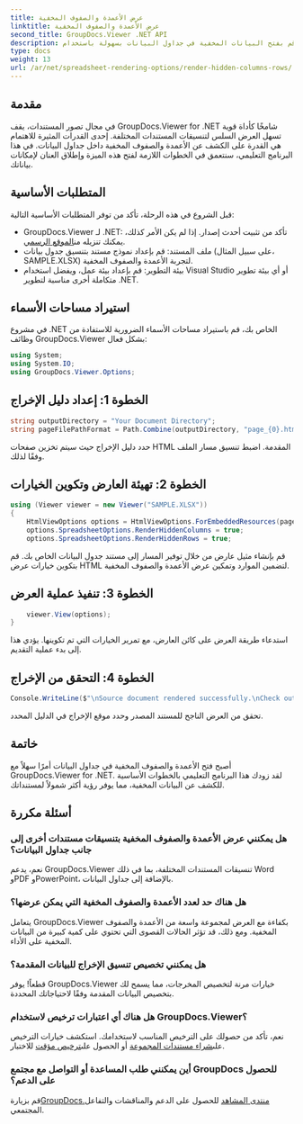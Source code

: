 ```yaml
---
title: عرض الأعمدة والصفوف المخفية
linktitle: عرض الأعمدة والصفوف المخفية
second_title: GroupDocs.Viewer .NET API
description: قم بفتح البيانات المخفية في جداول البيانات بسهولة باستخدام GroupDocs.Viewer لـ .NET. اتبع دليلنا خطوة بخطوة للكشف عن الأعمدة والصفوف المخفية.
type: docs
weight: 13
url: /ar/net/spreadsheet-rendering-options/render-hidden-columns-rows/
---
```

## مقدمة
في مجال تصور المستندات، يقف GroupDocs.Viewer for .NET شامخًا كأداة قوية تسهل العرض السلس لتنسيقات المستندات المختلفة. إحدى القدرات المثيرة للاهتمام هي القدرة على الكشف عن الأعمدة والصفوف المخفية داخل جداول البيانات. في هذا البرنامج التعليمي، سنتعمق في الخطوات اللازمة لفتح هذه الميزة وإطلاق العنان لإمكانات بياناتك.
## المتطلبات الأساسية
قبل الشروع في هذه الرحلة، تأكد من توفر المتطلبات الأساسية التالية:
- GroupDocs.Viewer لـ .NET: تأكد من تثبيت أحدث إصدار. إذا لم يكن الأمر كذلك، يمكنك تنزيله من[الموقع الرسمي](https://releases.groupdocs.com/viewer/net/).
- ملف المستند: قم بإعداد نموذج مستند بتنسيق جدول بيانات (على سبيل المثال، SAMPLE.XLSX) لتجربة الأعمدة والصفوف المخفية.
- بيئة التطوير: قم بإعداد بيئة عمل، ويفضل استخدام Visual Studio أو أي بيئة تطوير متكاملة أخرى مناسبة لتطوير .NET.
## استيراد مساحات الأسماء
في مشروع .NET الخاص بك، قم باستيراد مساحات الأسماء الضرورية للاستفادة من وظائف GroupDocs.Viewer بشكل فعال:
```csharp
using System;
using System.IO;
using GroupDocs.Viewer.Options;
```
## الخطوة 1: إعداد دليل الإخراج
```csharp
string outputDirectory = "Your Document Directory";
string pageFilePathFormat = Path.Combine(outputDirectory, "page_{0}.html");
```
حدد دليل الإخراج حيث سيتم تخزين صفحات HTML المقدمة. اضبط تنسيق مسار الملف وفقًا لذلك.
## الخطوة 2: تهيئة العارض وتكوين الخيارات
```csharp
using (Viewer viewer = new Viewer("SAMPLE.XLSX"))
{
    HtmlViewOptions options = HtmlViewOptions.ForEmbeddedResources(pageFilePathFormat);
    options.SpreadsheetOptions.RenderHiddenColumns = true;
    options.SpreadsheetOptions.RenderHiddenRows = true;
```
قم بإنشاء مثيل عارض من خلال توفير المسار إلى مستند جدول البيانات الخاص بك. قم بتكوين خيارات عرض HTML لتضمين الموارد وتمكين عرض الأعمدة والصفوف المخفية.
## الخطوة 3: تنفيذ عملية العرض
```csharp
    viewer.View(options);
}
```
استدعاء طريقة العرض على كائن العارض، مع تمرير الخيارات التي تم تكوينها. يؤدي هذا إلى بدء عملية التقديم.
## الخطوة 4: التحقق من الإخراج
```csharp
Console.WriteLine($"\nSource document rendered successfully.\nCheck output in {outputDirectory}.");
```
تحقق من العرض الناجح للمستند المصدر وحدد موقع الإخراج في الدليل المحدد.
## خاتمة
أصبح فتح الأعمدة والصفوف المخفية في جداول البيانات أمرًا سهلاً مع GroupDocs.Viewer for .NET. لقد زودك هذا البرنامج التعليمي بالخطوات الأساسية للكشف عن البيانات المخفية، مما يوفر رؤية أكثر شمولاً لمستنداتك.
## أسئلة مكررة
### هل يمكنني عرض الأعمدة والصفوف المخفية بتنسيقات مستندات أخرى إلى جانب جداول البيانات؟
نعم، يدعم GroupDocs.Viewer تنسيقات المستندات المختلفة، بما في ذلك Word وPDF وPowerPoint، بالإضافة إلى جداول البيانات.
### هل هناك حد لعدد الأعمدة والصفوف المخفية التي يمكن عرضها؟
يتعامل GroupDocs.Viewer بكفاءة مع العرض لمجموعة واسعة من الأعمدة والصفوف المخفية. ومع ذلك، قد تؤثر الحالات القصوى التي تحتوي على كمية كبيرة من البيانات المخفية على الأداء.
### هل يمكنني تخصيص تنسيق الإخراج للبيانات المقدمة؟
قطعاً! يوفر GroupDocs.Viewer خيارات مرنة لتخصيص المخرجات، مما يسمح لك بتخصيص البيانات المقدمة وفقًا لاحتياجاتك المحددة.
### هل هناك أي اعتبارات ترخيص لاستخدام GroupDocs.Viewer؟
 نعم، تأكد من حصولك على الترخيص المناسب لاستخدامك. استكشف خيارات الترخيص على[شراء مستندات المجموعة](https://purchase.groupdocs.com/buy) أو الحصول على[ترخيص مؤقت](https://purchase.groupdocs.com/temporary-license/) للاختبار.
### أين يمكنني طلب المساعدة أو التواصل مع مجتمع GroupDocs للحصول على الدعم؟
 قم بزيارة[GroupDocs.منتدى المشاهد](https://forum.groupdocs.com/c/viewer/9) للحصول على الدعم والمناقشات والتفاعل المجتمعي.